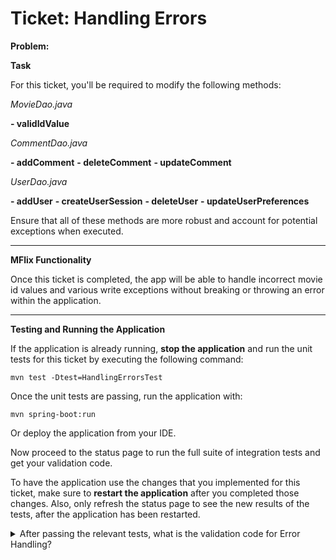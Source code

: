 Ticket: Handling Errors
=========================

**Problem:**

**Task**

For this ticket, you'll be required to modify the following methods:

_MovieDao.java_

**- validIdValue**

_CommentDao.java_

**- addComment**
**- deleteComment**
**- updateComment**

_UserDao.java_

**- addUser**
**- createUserSession**
**- deleteUser**
**- updateUserPreferences**

Ensure that all of these methods are more robust and account for potential exceptions when executed.

---

**MFlix Functionality**

Once this ticket is completed, the app will be able to handle incorrect movie id values and various write exceptions without breaking or throwing an error within the application.

---

**Testing and Running the Application**

If the application is already running, **stop the application** and run the unit tests for this ticket by executing the following command:

```
mvn test -Dtest=HandlingErrorsTest
```

Once the unit tests are passing, run the application with:

```
mvn spring-boot:run
```

Or deploy the application from your IDE.

Now proceed to the status page to run the full suite of integration tests and get your validation code.

To have the application use the changes that you implemented for this ticket, make sure to **restart the application** after you completed those changes. Also, only refresh the status page to see the new results of the tests, after the application has been restarted.

<details> 
  <summary>After passing the relevant tests, what is the validation code for Error Handling?</summary>
   Answer: 5ae9b76a703c7c603202ef22
</details>
